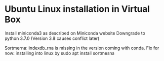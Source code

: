 Ubuntu Linux installation in Virtual Box
================

Install miniconda3 as described on Miniconda website
Downgrade to python 3.7.0 (Version  3.8 causes conflict later)

Sortmerna: indexdb_rna is missing in the version coming with conda. Fix for now: installing into linux by sudo apt install sortmesna
